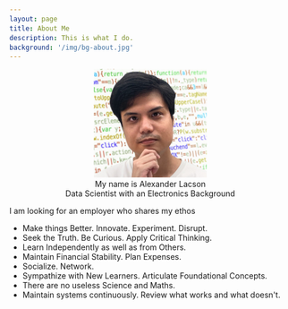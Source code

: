 ```yaml
---
layout: page
title: About Me
description: This is what I do.
background: '/img/bg-about.jpg'
---
```


<head>
<style>
    img {
    width: 40%;
    align: middle;
}
</style>
</head>

<center><img src="/img\Profile head white.jpg"></center>
<center>
My name is Alexander Lacson<br>
Data Scientist with an Electronics Background
</center>

I am looking for an employer who shares my ethos

* Make things Better. Innovate. Experiment. Disrupt. 
* Seek the Truth. Be Curious. Apply Critical Thinking.
* Learn Independently as well as from Others. 
* Maintain Financial Stability. Plan Expenses.
* Socialize. Network.
* Sympathize with New Learners. Articulate Foundational Concepts. 
* There are no useless Science and Maths. 
* Maintain systems continuously. Review what works and what doesn't.